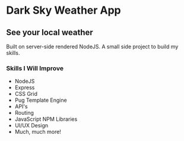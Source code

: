 # Dark Sky Weather App

## See your local weather

Built on server-side rendered NodeJS. A small side project to build my skills.

### Skills I Will Improve
* NodeJS
* Express
* CSS Grid
* Pug Template Engine
* API's
* Routing
* JavaScript NPM Libraries
* UI/UX Design
* Much, much more!